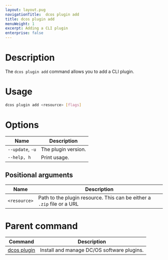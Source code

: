 ```yaml
---
layout: layout.pug
navigationTitle:  dcos plugin add
title: dcos plugin add
menuWeight: 1
excerpt: Adding a CLI plugin
enterprise: false
---
```



# Description

The `dcos plugin add` command allows you to add a CLI plugin.

# Usage

```bash
dcos plugin add <resource> [flags]
```

# Options

| Name |  Description |
|---------|-------------|
| `--update`, `-u`     | The plugin version. |
| `--help, h`     | Print usage. |

## Positional arguments

| Name |  Description |
|---------|-------------|
| `<resource>`   |   Path to the plugin resource. This can be either a `.zip` file or a URL |

# Parent command

| Command | Description |
|---------|-------------|
| [dcos plugin](/1.14/cli/command-reference/dcos-plugin/)   | Install and manage DC/OS software plugins. |
